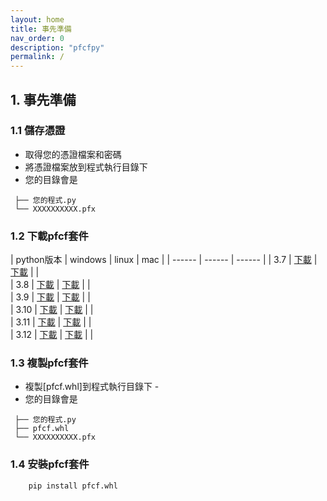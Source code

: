 ```yaml
---
layout: home
title: 事先準備
nav_order: 0
description: "pfcfpy"
permalink: /
---
```


## 1. 事先準備
### 1.1 儲存憑證
 - 取得您的憑證檔案和密碼
 - 將憑證檔案放到程式執行目錄下
 - 您的目錄會是

```  
 ├── 您的程式.py
 └── XXXXXXXXXX.pfx
```
### 1.2 下載pfcf套件

| python版本 | windows | linux  | mac |
| ------ | ------ | ------ |
| 3.7 | [下載]("download/pfcf-1.0.0.1-cp37-cp37m-win_amd64.whl") |  [下載]("download/pfcf-1.0.0.1-cp37-cp37m-linux_x86_64.whl") |  |    
| 3.8 | [下載]("download/pfcf-1.0.0.1-cp38-cp38m-win_amd64.whl") |  [下載]("download/pfcf-1.0.0.1-cp38-cp38m-linux_x86_64.whl") |  |    
| 3.9 | [下載]("download/pfcf-1.0.0.1-cp39-cp39m-win_amd64.whl") |  [下載]("download/pfcf-1.0.0.1-cp39-cp39m-linux_x86_64.whl") |  |    
| 3.10 | [下載]("download/pfcf-1.0.0.1-cp310-cp310m-win_amd64.whl") |  [下載]("download/pfcf-1.0.0.1-cp310-cp310m-linux_x86_64.whl") |  |    
| 3.11 | [下載]("download/pfcf-1.0.0.1-cp311-cp311m-win_amd64.whl") |  [下載]("download/pfcf-1.0.0.1-cp311-cp311m-linux_x86_64.whl") |  |    
| 3.12 | [下載]("download/pfcf-1.0.0.1-cp312-cp312m-win_amd64.whl") |  [下載]("download/pfcf-1.0.0.1-cp312-cp312m-linux_x86_64.whl") |  |    

### 1.3 複製pfcf套件
 
 - 複製[pfcf.whl]到程式執行目錄下   - 
 - 您的目錄會是

```  
 ├── 您的程式.py
 ├── pfcf.whl
 └── XXXXXXXXXX.pfx
```

### 1.4 安裝pfcf套件
``` 
    pip install pfcf.whl
```
 